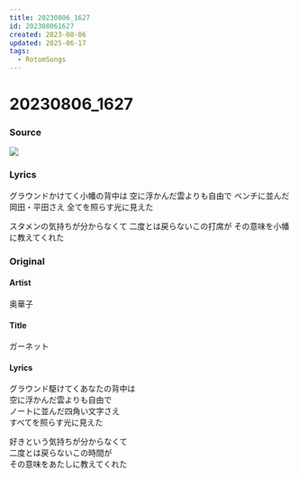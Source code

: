 ```yaml
---
title: 20230806_1627
id: 202308061627
created: 2023-08-06
updated: 2025-06-17
tags:
  - RotomSongs
---
```

# 20230806_1627

### Source

![](https://x.com/Starlystrongest/status/1688089373995421696)

### Lyrics

グラウンドかけてく小幡の背中は
空に浮かんだ雲よりも自由で
ベンチに並んだ岡田・平田さえ
全てを照らす光に見えた

スタメンの気持ちが分からなくて
二度とは戻らないこの打席が
その意味を小幡に教えてくれた

### Original

#### Artist

奥華子

#### Title

ガーネット

#### Lyrics

グラウンド駆けてくあなたの背中は  
空に浮かんだ雲よりも自由で  
ノートに並んだ四角い文字さえ  
すべてを照らす光に見えた  
  
好きという気持ちが分からなくて  
二度とは戻らないこの時間が  
その意味をあたしに教えてくれた 


